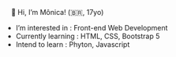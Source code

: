 　👋 Hi, I’m Mônica! (🇧🇷, 17yo)

- I’m interested in : Front-end Web Development
- Currently learning : HTML, CSS, Bootstrap 5
- Intend to learn : Phyton, Javascript

<!---
momosousa/momosousa is a ✨ special ✨ repository because its `README.md` (this file) appears on your GitHub profile.
You can click the Preview link to take a look at your changes.
--->
